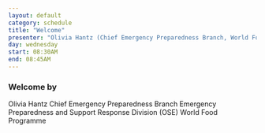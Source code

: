 ```yaml
---
layout: default
category: schedule
title: "Welcome"
presenter: "Olivia Hantz (Chief Emergency Preparedness Branch, World Food Programme)"
day: wednesday
start: 08:30AM
end: 08:45AM
---
```


### Welcome by

Olivia Hantz
Chief Emergency Preparedness Branch
Emergency Preparedness and Support Response Division (OSE)
World Food Programme
